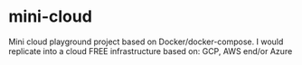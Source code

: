 # mini-cloud
Mini cloud playground project based on Docker/docker-compose. I would replicate into a cloud FREE infrastructure based on: GCP, AWS end/or Azure
